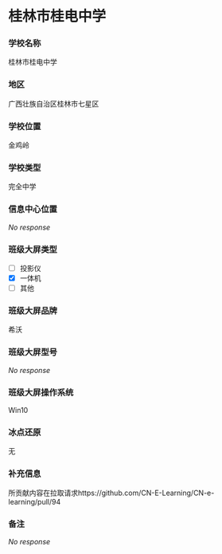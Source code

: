 # 桂林市桂电中学

### 学校名称

桂林市桂电中学

### 地区

广西壮族自治区桂林市七星区

### 学校位置

金鸡岭

### 学校类型

完全中学

### 信息中心位置

_No response_

### 班级大屏类型

- [ ] 投影仪
- [x] 一体机
- [ ] 其他

### 班级大屏品牌

希沃

### 班级大屏型号

_No response_

### 班级大屏操作系统

Win10

### 冰点还原

无

### 补充信息

所贡献内容在拉取请求https://github.com/CN-E-Learning/CN-e-learning/pull/94

### 备注

_No response_